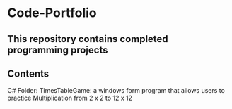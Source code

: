 # Code-Portfolio

## This repository contains completed programming projects

## Contents

C# Folder:
TimesTableGame: a windows form program that allows users to practice Multiplication from 2 x 2 to 12 x 12

		